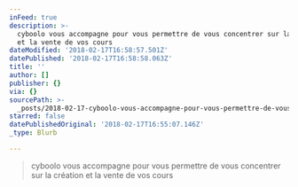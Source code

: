 ```yaml
---
inFeed: true
description: >-
  cyboolo vous accompagne pour vous permettre de vous concentrer sur la création
  et la vente de vos cours
dateModified: '2018-02-17T16:58:57.501Z'
datePublished: '2018-02-17T16:58:58.063Z'
title: ''
author: []
publisher: {}
via: {}
sourcePath: >-
  _posts/2018-02-17-cyboolo-vous-accompagne-pour-vous-permettre-de-vous-concentr.md
starred: false
datePublishedOriginal: '2018-02-17T16:55:07.146Z'
_type: Blurb

---
```

> cyboolo vous accompagne pour vous permettre de vous concentrer sur la création et la vente de vos cours